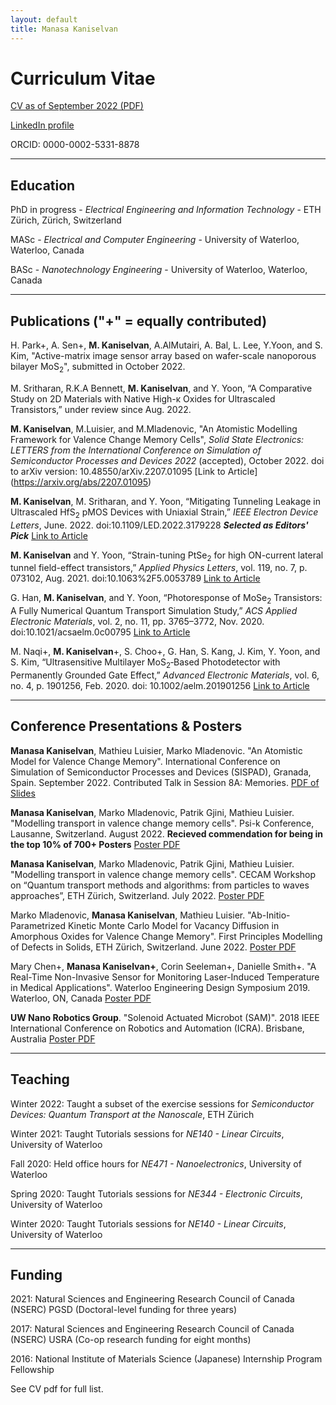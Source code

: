```yaml
---
layout: default
title: Manasa Kaniselvan
---
```


# Curriculum Vitae

[CV as of September 2022 (PDF)](/media/cv.pdf)

[LinkedIn profile](https://www.linkedin.com/in/manasa-kaniselvan)

ORCID: 0000-0002-5331-8878

<!-- blank line -->
----
<!-- blank line -->

## Education

PhD in progress - _Electrical Engineering and Information Technology_ - ETH Zürich, Zürich, Switzerland

MASc - _Electrical and Computer Engineering_ - University of Waterloo, Waterloo, Canada

BASc - _Nanotechnology Engineering_ - University of Waterloo, Waterloo, Canada

<!-- blank line -->
----
<!-- blank line -->

## Publications ("+" = equally contributed)

H. Park+, A. Sen+, **M. Kaniselvan**, A.AlMutairi, A. Bal, L. Lee, Y.Yoon, and S. Kim, "Active-matrix image sensor array based on wafer-scale nanoporous bilayer MoS<sub>2</sub>", submitted in October 2022.

M. Sritharan, R.K.A Bennett, **M. Kaniselvan**, and Y. Yoon, “A Comparative Study on 2D Materials with Native High-κ Oxides for Ultrascaled Transistors,” under review since Aug. 2022.

**M. Kaniselvan**, M.Luisier, and M.Mladenovic, "An Atomistic Modelling Framework for Valence Change Memory Cells", _Solid State Electronics: LETTERS from the International Conference on Simulation of Semiconductor Processes and Devices 2022_ (accepted), October 2022. doi to arXiv version: 10.48550/arXiv.2207.01095 [Link to Article] (https://arxiv.org/abs/2207.01095)

**M. Kaniselvan**, M. Sritharan, and Y. Yoon, “Mitigating Tunneling Leakage in Ultrascaled HfS<sub>2</sub> pMOS Devices with Uniaxial Strain,” _IEEE Electron Device Letters_, June. 2022. doi:10.1109/LED.2022.3179228 _**Selected as Editors' Pick**_ [Link to Article](https://ieeexplore.ieee.org/document/9785648) 

**M. Kaniselvan** and Y. Yoon, “Strain-tuning PtSe<sub>2</sub> for high ON-current lateral tunnel field-effect transistors,” _Applied Physics
Letters_, vol. 119, no. 7, p. 073102, Aug. 2021. doi:10.1063%2F5.0053789 [Link to Article](https://aip.scitation.org/doi/abs/10.1063/5.0053789)

G. Han, **M. Kaniselvan**, and Y. Yoon, “Photoresponse of MoSe<sub>2</sub> Transistors: A Fully Numerical Quantum Transport Simulation Study,” _ACS Applied Electronic Materials_, vol. 2, no. 11, pp. 3765–3772, Nov. 2020. doi:10.1021/acsaelm.0c00795 [Link to Article](https://pubs.acs.org/doi/10.1021/acsaelm.0c00795)

M. Naqi+, **M. Kaniselvan**+, S. Choo+, G. Han, S. Kang, J. Kim, Y. Yoon, and S. Kim, “Ultrasensitive Multilayer MoS<sub>2</sub>‐Based Photodetector with Permanently Grounded Gate Effect,” _Advanced Electronic Materials_, vol. 6, no. 4, p. 1901256, Feb. 2020.
doi: 10.1002/aelm.201901256 [Link to Article](https://onlinelibrary.wiley.com/doi/10.1002/aelm.201901256)


<!-- blank line -->
----
<!-- blank line -->

## Conference Presentations & Posters

**Manasa Kaniselvan**, Mathieu Luisier, Marko Mladenovic. "An Atomistic Model for Valence Change Memory". International Conference on Simulation of Semiconductor Processes and Devices (SISPAD), Granada, Spain. September 2022. Contributed Talk in Session 8A: Memories. [PDF of Slides](/media/SISPAD_2022_slides_8A.pdf)

**Manasa Kaniselvan**, Marko Mladenovic, Patrik Gjini, Mathieu Luisier. "Modelling transport in valence change memory cells". Psi-k Conference, Lausanne, Switzerland. August 2022. **Recieved commendation for being in the top 10% of 700+ Posters** [Poster PDF](/media/PsiK.pdf)

**Manasa Kaniselvan**, Marko Mladenovic, Patrik Gjini, Mathieu Luisier. "Modelling transport in valence change memory cells". CECAM Workshop on “Quantum transport methods and algorithms: from particles to waves approaches”, ETH Zürich, Switzerland. July 2022. [Poster PDF](/media/PsiK.pdf)

Marko Mladenovic, **Manasa Kaniselvan**, Mathieu Luisier. "Ab-Initio-Parametrized Kinetic Monte Carlo Model for Vacancy Diffusion in Amorphous Oxides for Valence Change Memory". First Principles Modelling of Defects in Solids, ETH Zürich, Switzerland. June 2022. [Poster PDF](/media/defects_in_solids_poster.pdf)

Mary Chen+, **Manasa Kaniselvan+**, Corin Seeleman+, Danielle Smith+. "A Real-Time Non-Invasive Sensor for Monitoring Laser-Induced Temperature in Medical Applications". Waterloo Engineering Design Symposium 2019. Waterloo, ON, Canada [Poster PDF](/media/FYDP2019.pdf)

**UW Nano Robotics Group**. "Solenoid Actuated Microbot (SAM)". 2018 IEEE International Conference on Robotics and Automation (ICRA). Brisbane, Australia [Poster PDF](/media/ICRA2018.pdf)

<!-- blank line -->
----
<!-- blank line -->

## Teaching

Winter 2022: Taught a subset of the exercise sessions for *Semiconductor Devices: Quantum Transport at the Nanoscale*, ETH Zürich

Winter 2021: Taught Tutorials sessions for *NE140 - Linear Circuits*, University of Waterloo

Fall 2020: Held office hours for *NE471 - Nanoelectronics*, University of Waterloo

Spring 2020: Taught Tutorials sessions for *NE344 - Electronic Circuits*, University of Waterloo

Winter 2020: Taught Tutorials sessions for *NE140 - Linear Circuits*, University of Waterloo

<!-- blank line -->
----
<!-- blank line -->

## Funding

2021: Natural Sciences and Engineering Research Council of Canada (NSERC) PGSD (Doctoral-level funding for three years)

2017: Natural Sciences and Engineering Research Council of Canada (NSERC) USRA (Co-op research funding for eight months)

2016: National Institute of Materials Science (Japanese) Internship Program Fellowship

See CV pdf for full list.
